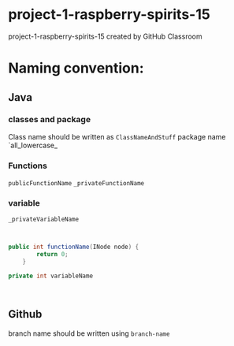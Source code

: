 # project-1-raspberry-spirits-15
project-1-raspberry-spirits-15 created by GitHub Classroom




# Naming convention:


## Java


### classes and package

Class name should be written as `ClassNameAndStuff`
package name `all_lowercase_


### Functions
`publicFunctionName`
`_privateFunctionName`


### variable
`_privateVariableName`


```Java


public int functionName(INode node) {
        return 0;
    }

private int variableName




```

## Github

branch name should be written using `branch-name`





